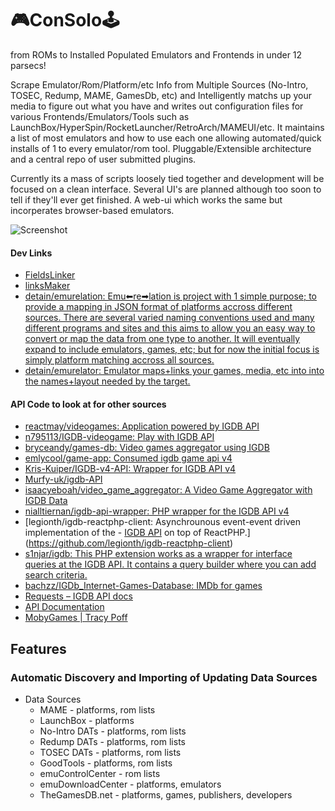 # **🎮ConSolo🕹**

from ROMs to Installed Populated Emulators and Frontends in under 12 parsecs!

Scrape Emulator/Rom/Platform/etc Info from Multiple Sources (No-Intro, TOSEC, Redump, MAME, GamesDb, etc) and Intelligently matchs up your media to figure out what you have and writes out configuration files for various Frontends/Emulators/Tools such as LaunchBox/HyperSpin/RocketLauncher/RetroArch/MAMEUI/etc. It maintains a list of most emulators and how to use each one allowing automated/quick installs of 1 to every emulator/rom tool. Pluggable/Extensible architecture and a central repo of user submitted plugins.

Currently its a mass of scripts loosely tied together and development will be focused on a clean interface. Several UI's are planned although too soon to tell if they'll ever get finished. A web-ui which works the same but incorperates browser-based emulators.

![Screenshot](http://i.is.cc/storage/1FidsZ47.png)

#### Dev Links

- [FieldsLinker](http://consolo.is.cc/FieldsLinker/)
- [linksMaker](http://consolo.is.cc/LinksMaker/)
- [detain/emurelation: Emu⬅re➡lation is project with 1 simple purpose; to provide a mapping in JSON format of platforms accross different sources. There are several varied naming conventions used and many different programs and sites and this aims to allow you an easy way to convert or map the data from one type to another. It will eventually expand to include emulators, games, etc; but for now the initial focus is simply platform matching accross all sources.](https://github.com/detain/emurelation)
- [detain/emurelator: Emu<re>lator maps+links your games, media, etc into into the names+layout needed by the target.](https://github.com/detain/emurelator)

#### API Code to look at for other sources

- [reactmay/videogames: Application powered by IGDB API](https://github.com/reactmay/videogames)
- [n795113/IGDB-videogame: Play with IGDB API](https://github.com/n795113/IGDB-videogame)
- [bryceandy/games-db: Video games aggregator using IGDB](https://github.com/bryceandy/games-db)
- [emlycool/game-app: Consumed igdb game api v4](https://github.com/emlycool/game-app)
- [Kris-Kuiper/IGDB-v4-API: Wrapper for IGDB API v4](https://github.com/Kris-Kuiper/IGDB-v4-API)
- [Murfy-uk/igdb-API](https://github.com/Murfy-uk/igdb-API)
- [isaacyeboah/video_game_aggregator: A Video Game Aggregator with IGDB Data](https://github.com/isaacyeboah/video_game_aggregator)
- [nialltiernan/igdb-api-wrapper: PHP wrapper for the IGDB API v4](https://github.com/nialltiernan/igdb-api-wrapper)
- [legionth/igdb-reactphp-client: Asynchrounous event-event driven implementation of the - [IGDB API](https://api.igdb.com/) on top of ReactPHP.](https://github.com/legionth/igdb-reactphp-client)
- [s1njar/igdb: This PHP extension works as a wrapper for interface queries at the IGDB API. It contains a query builder where you can add search criteria.](https://github.com/s1njar/igdb)
- [bachzz/IGDb_Internet-Games-Database: IMDb for games](https://github.com/bachzz/IGDb_Internet-Games-Database)
- [Requests – IGDB API docs](https://api-docs.igdb.com/#requests)
- [API Documentation](https://www.mobygames.com/info/api)
- [MobyGames | Tracy Poff](https://www.mobygames.com/user/sheet/userSheetId,82693/)

## Features

### Automatic Discovery and Importing of Updating Data Sources

* Data Sources
  * MAME - platforms, rom lists
  * LaunchBox - platforms
  * No-Intro DATs - platforms, rom lists
  * Redump DATs - platforms, rom lists
  * TOSEC DATs - platforms, rom lists
  * GoodTools - platforms, rom lists
  * emuControlCenter - rom lists
  * emuDownloadCenter - platforms, emulators
  * TheGamesDB.net - platforms, games, publishers, developers
